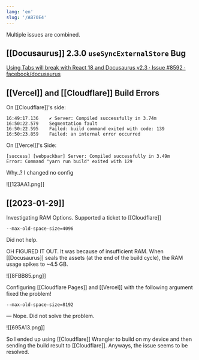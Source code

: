 ```yaml
---
lang: 'en'
slug: '/AB70E4'
---
```


Multiple issues are combined.

## [[Docusaurus]] 2.3.0 `useSyncExternalStore` Bug

[Using Tabs will break with React 18 and Docusaurus v2.3 · Issue #8592 · facebook/docusaurus](https://github.com/facebook/docusaurus/issues/8592#event-8378524686)

## [[Vercel]] and [[Cloudflare]] Build Errors

On [[Cloudflare]]'s side:

```
16:49:17.136    ✔ Server: Compiled successfully in 3.74m
16:50:22.579    Segmentation fault
16:50:22.595    Failed: build command exited with code: 139
16:50:23.859    Failed: an internal error occurred
```

On [[Vercel]]'s Side:

```
[success] [webpackbar] Server: Compiled successfully in 3.49m
Error: Command "yarn run build" exited with 129
```

Why..? I changed no config

![[123AA1.png]]

## [[2023-01-29]]

Investigating RAM Options. Supported a ticket to [[Cloudflare]]

```
--max-old-space-size=4096
```

Did not help.

OH FIGURED IT OUT.
It was because of insufficient RAM.
When [[Docusaurus]] seals the assets (at the end of the build cycle), the RAM usage spikes to ~4.5 GB.

![[8FBB85.png]]

Configuring [[Cloudflare Pages]] and [[Vercel]] with the following argument fixed the problem!

```
--max-old-space-size=8192
```

— Nope. Did not solve the problem.

![[695A13.png]]

So I ended up using [[Cloudflare]] Wrangler to build on my device and then sending the build result to [[Cloudflare]]. Anyways, the issue seems to be resolved.
